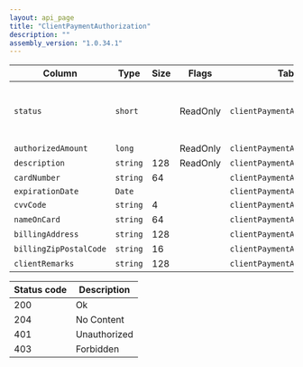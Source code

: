 ```yaml
---
layout: api_page
title: "ClientPaymentAuthorization"
description: ""
assembly_version: "1.0.34.1"
---
```




| Column | Type | Size | Flags | Table | Description |
| ------ | ---- | ---- | ----- | ----- | ----------- |
| `status` | `short` |  | ReadOnly | `clientPaymentAuthorization` | Pending = 1, Authorized = 2, Expired = 3
| `authorizedAmount` | `long` |  | ReadOnly | `clientPaymentAuthorization` | 
| `description` | `string` | 128 | ReadOnly | `clientPaymentAuthorization` | 
| `cardNumber` | `string` | 64 |  | `clientPaymentAuthorization` | 
| `expirationDate` | `Date` |  |  | `clientPaymentAuthorization` | 
| `cvvCode` | `string` | 4 |  | `clientPaymentAuthorization` | 
| `nameOnCard` | `string` | 64 |  | `clientPaymentAuthorization` | 
| `billingAddress` | `string` | 128 |  | `clientPaymentAuthorization` | 
| `billingZipPostalCode` | `string` | 16 |  | `clientPaymentAuthorization` | 
| `clientRemarks` | `string` | 128 |  | `clientPaymentAuthorization` | 

| Status code | Description |
| ----------- | ----------- |
| 200 | Ok |
| 204 | No Content |
| 401 | Unauthorized |
| 403 | Forbidden |



